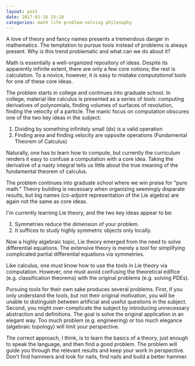 ```yaml
---
layout: post
date: 2017-01-16 15:10
categories: math life problem-solving philosophy
---
```


A love of theory and fancy names presents a tremendous danger in mathematics. The temptation to pursue tools instead of problems is always present. Why is this trend problematic and what can we do about it?

Math is essentially a well-organized repository of ideas. Despite its apparently infinite extent, there are only a few core notions; the rest is calculation. To a novice, however, it is easy to mistake *computational tools* for one of these core ideas. 

The problem starts in college and continues into graduate school. In college, material like calculus is presented as a series of *tools*: computing derivatives of polynomials, finding volumes of surfaces of revolution, finding the velocity of a particle. The manic focus on computation obscures one of the two key ideas in the subject:
1. Dividing by something infinitely small (dx) is a valid operation
2. Finding area and finding velocity are opposite operations (Fundamental Theorem of Calculus)

Naturally, one has to learn how to compute, but currently the curriculum renders it easy to confuse a computation with a core idea. Taking the derivative of a nasty integral tells us little about the true meaning of the fundamental theorem of calculus.

The problem continues into graduate school where we win praise for "pure math." Theory building is necessary when organizing seemingly disparate results, but big names (co-adjoint representation of the Lie algebra) are again not the same as core ideas.

I'm currently learning Lie theory, and the two key ideas appear to be:
1. Symmetries reduce the dimension of your problem.
2. It suffices to study highly symmetric objects only locally.

Now a highly algebraic topic, Lie theory emerged from the need to solve differential equations. The extensive theory is merely a *tool* for simplifying complicated partial differential equations via symmetries. 

Like calculus, one must know how to use the tools in Lie theory via computation. However, one must avoid confusing the theoretical edifice (e.g. classification theorems) with the original problems (e.g. solving PDEs).

Pursuing tools for their own sake produces several problems. First, if you only understand the tools, but not their original motivation, you will be unable to distinguish between artificial and useful questions in the subject. Second, you might over-complicate the subject by introducing unnecessary abstraction and definitions. The goal is solve the original application in an elegant way. Too much problem (e.g. engineering) or too much elegance (algebraic topology) will limit your perspective.

The correct approach, I think, is to learn the basics of a theory, just enough to speak the language, and then find a good problem. The problem will guide you through the relevant results and keep your work in perspective. Don't find hammers and look for nails, find nails and build a better hammer.